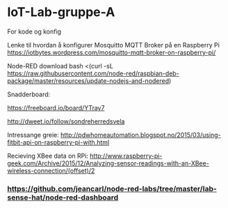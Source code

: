 # IoT-Lab-gruppe-A
For kode og konfig


Lenke til hvordan å konfigurer Mosquitto MQTT Broker på en Raspberry Pi
https://iotbytes.wordpress.com/mosquitto-mqtt-broker-on-raspberry-pi/


Node-RED download
bash <(curl -sL https://raw.githubusercontent.com/node-red/raspbian-deb-package/master/resources/update-nodejs-and-nodered)


Snadderboard:

https://freeboard.io/board/YTray7

http://dweet.io/follow/sondreherredsvela


Intressange greie:
http://pdwhomeautomation.blogspot.no/2015/03/using-fitbit-api-on-raspberry-pi-with.html

Recieving XBee data on RPi:
http://www.raspberry-pi-geek.com/Archive/2015/12/Analyzing-sensor-readings-with-an-XBee-wireless-connection/(offset)/2

### https://github.com/jeancarl/node-red-labs/tree/master/lab-sense-hat/node-red-dashboard

